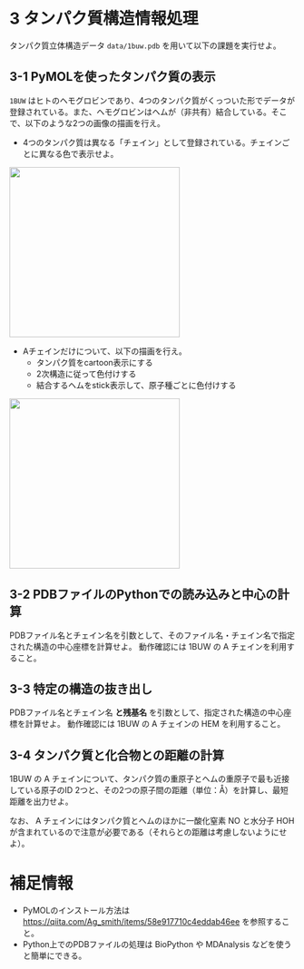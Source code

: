 # 3 タンパク質構造情報処理

タンパク質立体構造データ `data/1buw.pdb` を用いて以下の課題を実行せよ。

## 3-1 PyMOLを使ったタンパク質の表示

`1BUW` はヒトのヘモグロビンであり、4つのタンパク質がくっついた形でデータが登録されている。また、ヘモグロビンはヘムが（非共有）結合している。そこで、以下のような2つの画像の描画を行え。

- 4つのタンパク質は異なる「チェイン」として登録されている。チェインごとに異なる色で表示せよ。

<img src="https://user-images.githubusercontent.com/6902135/229275018-ebd4d3d9-3972-486c-a8df-065f4c129da0.png" style="width:300px">

- Aチェインだけについて、以下の描画を行え。
  - タンパク質をcartoon表示にする
  - 2次構造に従って色付けする
  - 結合するヘムをstick表示して、原子種ごとに色付けする

<img src="https://user-images.githubusercontent.com/6902135/229275151-7c6fe2d5-b3ec-494c-a007-ca291ab3f878.png" style="width:300px">


## 3-2 PDBファイルのPythonでの読み込みと中心の計算
PDBファイル名とチェイン名を引数として、そのファイル名・チェイン名で指定された構造の中心座標を計算せよ。
動作確認には 1BUW の A チェインを利用すること。

## 3-3 特定の構造の抜き出し
PDBファイル名とチェイン名 **と残基名** を引数として、指定された構造の中心座標を計算せよ。
動作確認には 1BUW の A チェインの HEM を利用すること。

## 3-4 タンパク質と化合物との距離の計算
1BUW の A チェインについて、タンパク質の重原子とヘムの重原子で最も近接している原子のID 2つと、その2つの原子間の距離（単位：Å）を計算し、最短距離を出力せよ。

なお、 A チェインにはタンパク質とヘムのほかに一酸化窒素 NO と水分子 HOH が含まれているので注意が必要である（それらとの距離は考慮しないようにせよ）。


# 補足情報

- PyMOLのインストール方法は https://qiita.com/Ag_smith/items/58e917710c4eddab46ee を参照すること。
- Python上でのPDBファイルの処理は BioPython や MDAnalysis などを使うと簡単にできる。